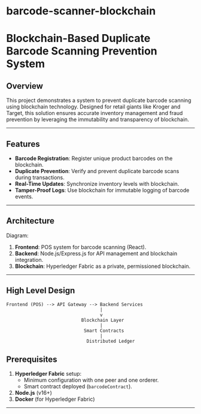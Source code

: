 # barcode-scanner-blockchain
# Blockchain-Based Duplicate Barcode Scanning Prevention System

## Overview
This project demonstrates a system to prevent duplicate barcode scanning using blockchain technology. Designed for retail giants like Kroger and Target, this solution ensures accurate inventory management and fraud prevention by leveraging the immutability and transparency of blockchain.

---

## Features
- **Barcode Registration**: Register unique product barcodes on the blockchain.
- **Duplicate Prevention**: Verify and prevent duplicate barcode scans during transactions.
- **Real-Time Updates**: Synchronize inventory levels with blockchain.
- **Tamper-Proof Logs**: Use blockchain for immutable logging of barcode events.

---

## Architecture
Diagram: <TODO>

1. **Frontend**: POS system for barcode scanning (React).
2. **Backend**: Node.js/Express.js for API management and blockchain integration.
3. **Blockchain**: Hyperledger Fabric as a private, permissioned blockchain.

---

## High Level Design

```
Frontend (POS) --> API Gateway --> Backend Services
                                   |
                                   v
                            Blockchain Layer
                                   |
                             Smart Contracts
                                   |
                              Distributed Ledger
```

## Prerequisites
1. **Hyperledger Fabric** setup:
   - Minimum configuration with one peer and one orderer.
   - Smart contract deployed (`barcodeContract`).
2. **Node.js** (v16+)
3. **Docker** (for Hyperledger Fabric)

---

